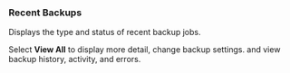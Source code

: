### Recent Backups

Displays the type and status of recent backup jobs.

Select **View All** to display more detail, change backup settings. and view backup history, activity, and errors.